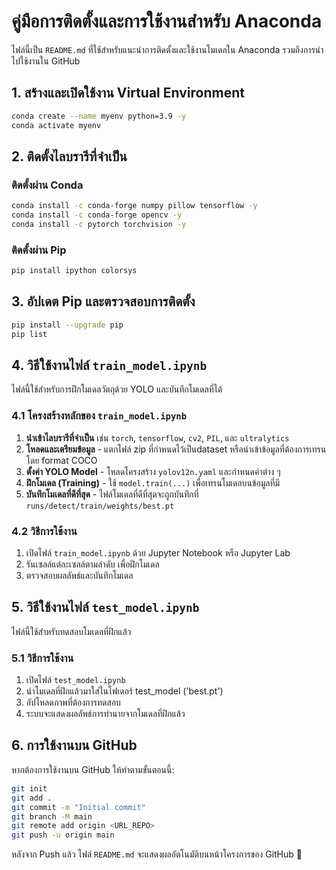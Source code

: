 # คู่มือการติดตั้งและการใช้งานสำหรับ Anaconda

ไฟล์นี้เป็น `README.md` ที่ใช้สำหรับแนะนำการติดตั้งและใช้งานโมเดลใน Anaconda รวมถึงการนำไปใช้งานใน GitHub

## 1. สร้างและเปิดใช้งาน Virtual Environment

```sh
conda create --name myenv python=3.9 -y
conda activate myenv
```

## 2. ติดตั้งไลบรารีที่จำเป็น

### ติดตั้งผ่าน Conda

```sh
conda install -c conda-forge numpy pillow tensorflow -y
conda install -c conda-forge opencv -y
conda install -c pytorch torchvision -y
```

### ติดตั้งผ่าน Pip

```sh
pip install ipython colorsys
```

## 3. อัปเดต Pip และตรวจสอบการติดตั้ง

```sh
pip install --upgrade pip
pip list
```

## 4. วิธีใช้งานไฟล์ `train_model.ipynb`

ไฟล์นี้ใช้สำหรับการฝึกโมเดลวัตถุด้วย YOLO และบันทึกโมเดลที่ได้

### 4.1 โครงสร้างหลักของ `train_model.ipynb`
1. **นำเข้าไลบรารีที่จำเป็น** เช่น `torch`, `tensorflow`, `cv2`, `PIL`, และ `ultralytics`
2. **โหลดและเตรียมข้อมูล** - แตกไฟล์ zip ที่กำหนดไว้เป็นdataset หรือนำเข้าข้อมูลที่ต้องการเทรนโดย format COCO
3. **ตั้งค่า YOLO Model** - โหลดโครงสร้าง `yolov12n.yaml` และกำหนดค่าต่าง ๆ
4. **ฝึกโมเดล (Training)** - ใช้ `model.train(...)` เพื่อเทรนโมเดลบนข้อมูลที่มี
5. **บันทึกโมเดลที่ดีที่สุด** - ไฟล์โมเดลที่ดีที่สุดจะถูกบันทึกที่ `runs/detect/train/weights/best.pt`

### 4.2 วิธีการใช้งาน
1. เปิดไฟล์ `train_model.ipynb` ด้วย Jupyter Notebook หรือ Jupyter Lab
2. รันเซลล์แต่ละเซลล์ตามลำดับ เพื่อฝึกโมเดล
3. ตรวจสอบผลลัพธ์และบันทึกโมเดล

## 5. วิธีใช้งานไฟล์ `test_model.ipynb`

ไฟล์นี้ใช้สำหรับทดสอบโมเดลที่ฝึกแล้ว

### 5.1 วิธีการใช้งาน
1. เปิดไฟล์ `test_model.ipynb`
2. นำโมเดลที่ฝึกแล้วมาใส่ในโฟเดอร์ test_model ('best.pt')
3. อัปโหลดภาพที่ต้องการทดสอบ
4. ระบบจะแสดงผลลัพธ์การทำนายจากโมเดลที่ฝึกแล้ว

## 6. การใช้งานบน GitHub

หากต้องการใช้งานบน GitHub ให้ทำตามขั้นตอนนี้:

```sh
git init
git add .
git commit -m "Initial commit"
git branch -M main
git remote add origin <URL_REPO>
git push -u origin main
```

หลังจาก Push แล้ว ไฟล์ `README.md` จะแสดงผลอัตโนมัติบนหน้าโครงการของ GitHub 🚀

